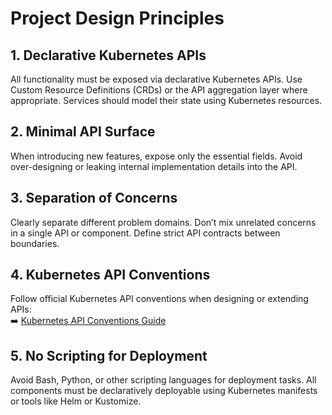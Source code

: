 # Project Design Principles

## 1. Declarative Kubernetes APIs
All functionality must be exposed via declarative Kubernetes APIs. Use Custom Resource Definitions (CRDs) or the API aggregation layer where appropriate. Services should model their state using Kubernetes resources.

## 2. Minimal API Surface
When introducing new features, expose only the essential fields. Avoid over-designing or leaking internal implementation details into the API.

## 3. Separation of Concerns
Clearly separate different problem domains. Don’t mix unrelated concerns in a single API or component. Define strict API contracts between boundaries.

## 4. Kubernetes API Conventions
Follow official Kubernetes API conventions when designing or extending APIs:  
➡️ [Kubernetes API Conventions Guide](https://github.com/kubernetes/community/blob/master/contributors/devel/sig-architecture/api-conventions.md)

## 5. No Scripting for Deployment
Avoid Bash, Python, or other scripting languages for deployment tasks. All components must be declaratively deployable using Kubernetes manifests or tools like Helm or Kustomize.
